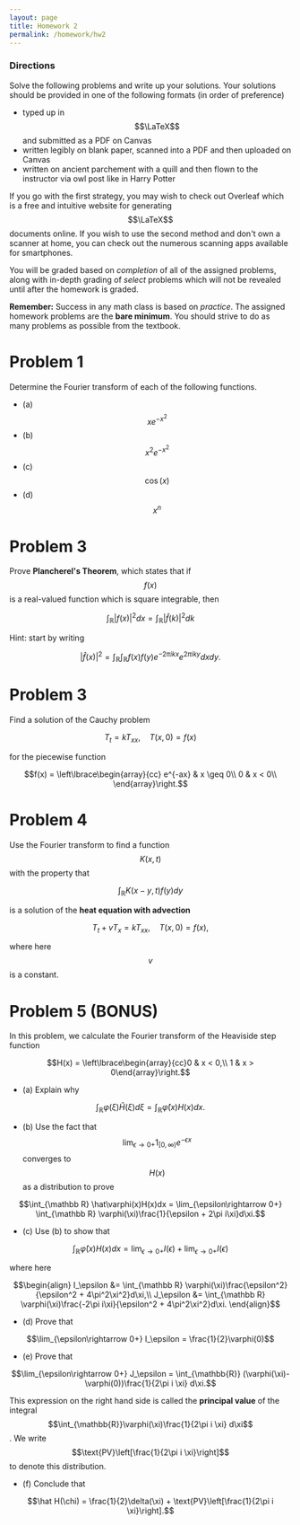 ```yaml
---
layout: page
title: Homework 2
permalink: /homework/hw2
---
```


### Directions
Solve the following problems and write up your solutions.  Your solutions should be provided in one of the following formats (in order of preference)
* typed up in $$\LaTeX$$ and submitted as a PDF on Canvas
* written legibly on blank paper, scanned into a PDF and then uploaded on Canvas
* written on ancient parchement with a quill and then flown to the instructor via owl post like in Harry Potter

If you go with the first strategy, you may wish to check out Overleaf which is a free and intuitive website for generating $$\LaTeX$$ documents online.
If you wish to use the second method and don't own a scanner at home, you can check out the numerous scanning apps available for smartphones.

You will be graded based on *completion* of all of the assigned problems, along with in-depth grading of *select* problems which will not be revealed until after the homework is graded.

**Remember:** Success in any math class is based on *practice*.  The assigned homework problems are the **bare minimum**.  You should strive to do as many problems as possible from the textbook.

# Problem 1

Determine the Fourier transform of each of the following functions.

* (a) $$xe^{-x^2}$$
* (b) $$x^2e^{-x^2}$$
* (c) $$\cos(x)$$
* (d) $$x^n$$

# Problem 3

Prove **Plancherel's Theorem**, which states that if $$f(x)$$ is a real-valued function which is square integrable, then

$$\int_{\mathbb{R}} \lvert f(x)\rvert^2 dx = \int_{\mathbb{R}} \lvert \hat f(k)\rvert^2 dk$$

Hint: start by writing

$$\lvert \hat f(x)\rvert^2 = \int_{\mathbb{R}}\int_{\mathbb{R}} f(x)f(y)e^{-2\pi ikx}e^{2\pi iky}dxdy.$$

# Problem 3

Find a solution of the Cauchy problem

$$T_t = kT_{xx},\quad T(x,0) = f(x)$$

for the piecewise function

$$f(x) = \left\lbrace\begin{array}{cc}
e^{-ax} & x \geq 0\\
0 & x < 0\\
\end{array}\right.$$

# Problem 4

Use the Fourier transform to find a function $$K(x,t)$$ with the property that

$$\int_{\mathbb{R}} K(x-y,t)f(y)dy$$

is a solution of the **heat equation with advection**

$$T_t + vT_x = kT_{xx},\quad T(x,0) = f(x),$$

where here $$v$$ is a constant.


# Problem 5 (BONUS)

In this problem, we calculate the Fourier transform of the Heaviside step function

$$H(x) = \left\lbrace\begin{array}{cc}0 & x < 0,\\ 1 & x > 0\end{array}\right.$$

* (a) Explain why

$$\int_{\mathbb R} \varphi(\xi)\hat H(\xi) d\xi =  \int_{\mathbb R} \hat\varphi(x)H(x)dx.$$

* (b) Use the fact that $$\lim_{\epsilon\rightarrow 0+} 1_{[0,\infty)} e^{-\epsilon x}$$ converges to $$H(x)$$ as a distribution to prove

$$\int_{\mathbb R} \hat\varphi(x)H(x)dx = \lim_{\epsilon\rightarrow 0+} \int_{\mathbb R} \varphi(\xi)\frac{1}{\epsilon + 2\pi i\xi}d\xi.$$

* (c) Use (b) to show that

$$\int_{\mathbb R} \hat\varphi(x)H(x)dx = \lim_{\epsilon\rightarrow 0+} I(\epsilon) + \lim_{\epsilon\rightarrow 0+} I(\epsilon)$$

where here

$$\begin{align}
I_\epsilon &= \int_{\mathbb R} \varphi(\xi)\frac{\epsilon^2}{\epsilon^2 + 4\pi^2\xi^2}d\xi,\\
J_\epsilon &= \int_{\mathbb R} \varphi(\xi)\frac{-2\pi i\xi}{\epsilon^2 + 4\pi^2\xi^2}d\xi.
\end{align}$$

* (d) Prove that

$$\lim_{\epsilon\rightarrow 0+} I_\epsilon = \frac{1}{2}\varphi(0)$$

* (e) Prove that 

$$\lim_{\epsilon\rightarrow 0+} J_\epsilon = \int_{\mathbb{R}} (\varphi(\xi)-\varphi(0))\frac{1}{2\pi i \xi} d\xi.$$

This expression on the right hand side is called the **principal value** of the integral $$\int_{\mathbb{R}}\varphi(\xi)\frac{1}{2\pi i \xi} d\xi$$.
We write $$\text{PV}\left[\frac{1}{2\pi i \xi}\right]$$ to denote this distribution.

* (f) Conclude that 

$$\hat H(\chi) = \frac{1}{2}\delta(\xi) + \text{PV}\left[\frac{1}{2\pi i \xi}\right].$$


